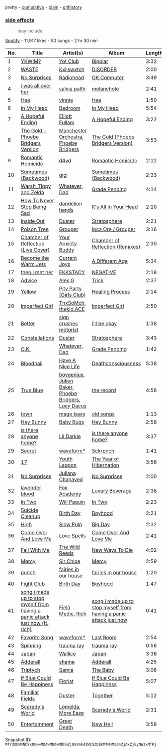 pretty - [cumulative](/playlists/cumulative/37i9dQZF1DXbBvGj4yKFAG.md) - [plain](/playlists/plain/37i9dQZF1DXbBvGj4yKFAG) - [githistory](https://github.githistory.xyz/mackorone/spotify-playlist-archive/blob/main/playlists/plain/37i9dQZF1DXbBvGj4yKFAG)

### [side effects](https://open.spotify.com/playlist/37i9dQZF1DXbBvGj4yKFAG)

> may include

[Spotify](https://open.spotify.com/user/spotify) - 11,917 likes - 50 songs - 2 hr 30 min

| No. | Title | Artist(s) | Album | Length |
|---|---|---|---|---|
| 1 | [YKWIM?](https://open.spotify.com/track/2vWBUC9djv6BtiGlmKiQaH) | [Yot Club](https://open.spotify.com/artist/6FugQjLquBF4JzATRN70bR) | [Bipolar](https://open.spotify.com/album/60jUlxAOAcsiQUEW0XLroT) | 3:32 |
| 2 | [WASTE](https://open.spotify.com/track/4NgherJDfCXWBZBYheM4jK) | [Kxllswxtch](https://open.spotify.com/artist/2VDZoCBGjxbHJbnzSX5nP6) | [DISORDER](https://open.spotify.com/album/3yKGB4IYu6MeLkhFJFn9eI) | 2:00 |
| 3 | [No Surprises](https://open.spotify.com/track/10nyNJ6zNy2YVYLrcwLccB) | [Radiohead](https://open.spotify.com/artist/4Z8W4fKeB5YxbusRsdQVPb) | [OK Computer](https://open.spotify.com/album/6dVIqQ8qmQ5GBnJ9shOYGE) | 3:49 |
| 4 | [i was all over her](https://open.spotify.com/track/7svpAkwc6xaSxlbZ7V7JiS) | [salvia palth](https://open.spotify.com/artist/0pg0Zm8FsGAYy5kdHuBnSo) | [melanchole](https://open.spotify.com/album/23KJrzHF1IBfjzpRgTtaJx) | 2:41 |
| 5 | [free](https://open.spotify.com/track/7bVTZawHTGmJo2dVJ6y65a) | [vinnie](https://open.spotify.com/artist/49gybyXyHSReIroJ8CpriJ) | [free](https://open.spotify.com/album/7hR2rKt5IBVMhecfhJqI9z) | 1:50 |
| 6 | [In My Head](https://open.spotify.com/track/5vwXQUwkpmnkJrfv69L6Mp) | [Bedroom](https://open.spotify.com/artist/7COP1HCvVq1cIpZcLQYoNe) | [In My Head](https://open.spotify.com/album/3okCOhHlfrEPaHZIIUo04l) | 5:54 |
| 7 | [A Hopeful Ending](https://open.spotify.com/track/6G3Rl9I1mqrok2EyPeQ0PX) | [Elliott Fullam](https://open.spotify.com/artist/2Qxud5LpPRMREqYpOX3DQw) | [A Hopeful Ending](https://open.spotify.com/album/6AO2WCT8r2bYtdralBbzsq) | 3:22 |
| 8 | [The Gold \- Phoebe Bridgers Version](https://open.spotify.com/track/7qcXUzPwoxSBFxjTbNrV0B) | [Manchester Orchestra](https://open.spotify.com/artist/5wFXmYsg3KFJ8BDsQudJ4f), [Phoebe Bridgers](https://open.spotify.com/artist/1r1uxoy19fzMxunt3ONAkG) | [The Gold \(Phoebe Bridgers Version\)](https://open.spotify.com/album/5pCfjopxazLdvmLae6My9w) | 3:53 |
| 9 | [Romantic Homicide](https://open.spotify.com/track/1xK59OXxi2TAAAbmZK0kBL) | [d4vd](https://open.spotify.com/artist/5y8tKLUfMvliMe8IKamR32) | [Romantic Homicide](https://open.spotify.com/album/4B3FsNFguOEJ4TWEsct83B) | 2:12 |
| 10 | [Sometimes \(Backwood\)](https://open.spotify.com/track/1ElGmhauttS9p7LwmHG9uM) | [gigi](https://open.spotify.com/artist/3FVGHhoCQxw0fmNhRMhmOT) | [Sometimes \(Backwood\)](https://open.spotify.com/album/3hdw3AH6dkRpONWlJnotZn) | 2:33 |
| 11 | [Warsh\_Tippy and Zelda](https://open.spotify.com/track/3R0jMlEvot7UYLeulRfl8E) | [Whatever, Dad](https://open.spotify.com/artist/1wMNhhG8VUhDGZ249MZBtn) | [Grade Pending](https://open.spotify.com/album/7yFYYhAYCZpZQV4bA3t7nP) | 4:14 |
| 12 | [How To Never Stop Being Sad](https://open.spotify.com/track/6ZLt6fyonW1xOGMBC9vJPJ) | [dandelion hands](https://open.spotify.com/artist/6mOWFF6HJ6krnIpW0CHLQm) | [It's All In Your Head](https://open.spotify.com/album/68WgULHIkX1dsZYsFPOWWR) | 2:10 |
| 13 | [Inside Out](https://open.spotify.com/track/6WlmEymaXKMRs3D2c4j6os) | [Duster](https://open.spotify.com/artist/5AyEXCtu3xnnsTGCo4RVZh) | [Stratosphere](https://open.spotify.com/album/2S3289mypNw2zP0OpFexMb) | 2:21 |
| 14 | [Poison Tree](https://open.spotify.com/track/6Q5uDNuuFYa8ToL3CCoHPC) | [Grouper](https://open.spotify.com/artist/31uyAcnY0kjjKKIQZMKX4i) | [Inca Ore / Grouper](https://open.spotify.com/album/2oztVYt7jDJBTysn00vM6E) | 3:16 |
| 15 | [Chamber of Reflection \(Live Cover\)](https://open.spotify.com/track/2wCbsLmmjendUDzsMGubP0) | [Your Anxiety Buddy](https://open.spotify.com/artist/6krQn0Lyb7Wj0Yz03Z2Ts0) | [Chamber of Reflection \(Remixes\)](https://open.spotify.com/album/4SmPOUhbSUydP4jg0KZNfT) | 2:30 |
| 16 | [Become the Warm Jets](https://open.spotify.com/track/7Ko1ZXgGku1hjFH7LIfD33) | [Current Joys](https://open.spotify.com/artist/0m5FakHKCQdA7UN0PIzMcL) | [A Different Age](https://open.spotify.com/album/7tZp8ZodRmNpf1DTcHfV61) | 5:34 |
| 17 | [then i met her](https://open.spotify.com/track/5sFIYKbII6QzRT57hCza5Z) | [EKKSTACY](https://open.spotify.com/artist/0ynzbXwyCzxicMKHBoOkSH) | [NEGATIVE](https://open.spotify.com/album/2momrvUqAMigmBoOOKuavE) | 2:18 |
| 18 | [Advice](https://open.spotify.com/track/2XwcKJW9Q0gaDIZzg0dKQt) | [Alex G](https://open.spotify.com/artist/6lcwlkAjBPSKnFBZjjZFJs) | [Trick](https://open.spotify.com/album/3mUhfkEikAJjuvSDC1NEE4) | 2:37 |
| 19 | [Yellow](https://open.spotify.com/track/36Owb6DDJbBFXi86x3X61z) | [Pity Party \(Girls Club\)](https://open.spotify.com/artist/5J3QKfJDFyjR3Q2qRcRaIU) | [Healing Process](https://open.spotify.com/album/7k3PdFJ8APzpSCwptwI9cT) | 2:14 |
| 20 | [Imperfect Girl](https://open.spotify.com/track/7Hya7qJ4sbLuuD7821TXEB) | [ThxSoMch](https://open.spotify.com/artist/4MvZhE1iuzttcoyepkpfdF), [thekid.ACE](https://open.spotify.com/artist/4GqTDpyDAWrxQ9bVCtWIDM) | [Imperfect Girl](https://open.spotify.com/album/6FeYrUiHiN0ltYFdjybWKf) | 2:50 |
| 21 | [Better](https://open.spotify.com/track/0Z94dtWElamDwU4NrcGoUR) | [sign crushes motorist](https://open.spotify.com/artist/02vrwnrNEeDRV96o9iPSYP) | [i'll be okay](https://open.spotify.com/album/3yLxcdaNKhpogNECAju75d) | 1:38 |
| 22 | [Constellations](https://open.spotify.com/track/1MXOWbSCEjoGwivtIMnlBV) | [Duster](https://open.spotify.com/artist/5AyEXCtu3xnnsTGCo4RVZh) | [Stratosphere](https://open.spotify.com/album/2S3289mypNw2zP0OpFexMb) | 3:43 |
| 23 | [O.K.](https://open.spotify.com/track/3079KgxQ0kntfz3qTunWq6) | [Whatever, Dad](https://open.spotify.com/artist/1wMNhhG8VUhDGZ249MZBtn) | [Grade Pending](https://open.spotify.com/album/7yFYYhAYCZpZQV4bA3t7nP) | 1:42 |
| 24 | [Bloodhail](https://open.spotify.com/track/5qZ4c1EBVWpmz1GBaks8Uq) | [Have A Nice Life](https://open.spotify.com/artist/0FRKTwQSToXpCxYMhyUzYY) | [Deathconsciousness](https://open.spotify.com/album/6MH3CAXp8AN8ELrbex18dM) | 5:38 |
| 25 | [True Blue](https://open.spotify.com/track/0q7lFwAB16sO7zgNdG4Wkl) | [boygenius](https://open.spotify.com/artist/1hLiboQ98IQWhpKeP9vRFw), [Julien Baker](https://open.spotify.com/artist/12zbUHbPHL5DGuJtiUfsip), [Phoebe Bridgers](https://open.spotify.com/artist/1r1uxoy19fzMxunt3ONAkG), [Lucy Dacus](https://open.spotify.com/artist/07D1Bjaof0NFlU32KXiqUP) | [the record](https://open.spotify.com/album/3ChFT9NdwI13XCF2Bs0aaq) | 4:56 |
| 26 | [town](https://open.spotify.com/track/2vQpuxsZ6vRzJBjGZZ4Qwm) | [mage tears](https://open.spotify.com/artist/49z5htqDa2p7kjejLAbanc) | [old songs](https://open.spotify.com/album/7K6xxToK8V4QO8dmjRnyWn) | 1:13 |
| 27 | [Hey Bunny](https://open.spotify.com/track/6dkPmbwmIHvDXVG67ADlOj) | [Baby Bugs](https://open.spotify.com/artist/3TBTcHpZ3aV1g8rk8i1zb5) | [Hey Bunny](https://open.spotify.com/album/4yIIE1mHGuQIA4kbTZo0H3) | 2:58 |
| 28 | [is there anyone home?](https://open.spotify.com/track/51tWaNW17bJvFoe8kpgwIe) | [Lil Darkie](https://open.spotify.com/artist/62F9BiUmjqeXbBztCwiX1U) | [is there anyone home?](https://open.spotify.com/album/47Ea7xLnKRXbn06XfhZXpK) | 3:37 |
| 29 | [Secret](https://open.spotify.com/track/3qPZlJAvV95TnC4kFgTvnA) | [waveform\*](https://open.spotify.com/artist/6g12mLVmai580Y6SQnGjcd) | [Sckrpnch](https://open.spotify.com/album/46PCqFYcWdnQgra1P6Y7oz) | 1:41 |
| 30 | [17](https://open.spotify.com/track/5UVBumEwdUnzvqxrXOYLFA) | [Youth Lagoon](https://open.spotify.com/artist/1Z2KInfSmPOzAIYyiaXeti) | [The Year of Hibernation](https://open.spotify.com/album/7jG32gfkuo10qarPgmWC7q) | 3:56 |
| 31 | [No Surprises](https://open.spotify.com/track/62aaJpv0hPmj7HMc21zKwW) | [Juliana Chahayed](https://open.spotify.com/artist/2qvGuhgaubJ02pfiKcJAdR) | [No Surprises](https://open.spotify.com/album/4Ff20g63ORgfY7NBeiv86V) | 2:00 |
| 32 | [lavender blood](https://open.spotify.com/track/4sXwt3StCVkgLyxxvgVXrq) | [Fox Academy](https://open.spotify.com/artist/0JqRJZzARcjmH60HwUenow) | [Luxury Beverage](https://open.spotify.com/album/0Yo59wt8j5LFakGmqm16Iu) | 2:38 |
| 33 | [In Two](https://open.spotify.com/track/44vJetDdcFOhZhgpk69P41) | [Will Paquin](https://open.spotify.com/artist/0oouuXi8tdasgUgk520Jy6) | [In Two](https://open.spotify.com/album/2SPXnZX9rok5Wom82V3Lqh) | 2:23 |
| 34 | [Suicide Cleanup](https://open.spotify.com/track/5ibob4IdqDLEBi176GswYc) | [Birth Day](https://open.spotify.com/artist/75UKUI7fd2RjNRgy8oaNdt) | [Boyhood](https://open.spotify.com/album/1ghe8W4YxdcimjnpguMQTr) | 2:21 |
| 35 | [High](https://open.spotify.com/track/3GaamyFHQYbQi1ykc4nV4o) | [Slow Pulp](https://open.spotify.com/artist/2JFTRDi5v7JtqoouVe1z5D) | [Big Day](https://open.spotify.com/album/40cS75mUmnhW7W4L1ZCBLj) | 2:32 |
| 36 | [Come Over And Love Me](https://open.spotify.com/track/6MvuLjhCLJYqeV2pgZb5Mo) | [Love Spells](https://open.spotify.com/artist/5iiqhuffUTPEOjAUDj19IW) | [Come Over And Love Me](https://open.spotify.com/album/7ippU8a375W82GKPSTk0nM) | 2:41 |
| 37 | [Fall With Me](https://open.spotify.com/track/5E1duMn3Gz5CtPeEF8Vty2) | [The Wild Reeds](https://open.spotify.com/artist/3Q9WLyqkHw04V6DDtvPWwH) | [New Ways To Die](https://open.spotify.com/album/3H01vIyYQn5cYiL1QeFIGA) | 4:02 |
| 38 | [Mercy](https://open.spotify.com/track/5vWAgdYgGN5WXzKvfNwx2E) | [Sir Chloe](https://open.spotify.com/artist/6rniTPs9zN26kYnkPdFl1U) | [Mercy](https://open.spotify.com/album/6bLQpivQqQcSn5ACBdliRP) | 2:59 |
| 39 | [punch](https://open.spotify.com/track/6WMIBMdrYL293siiQCxCGi) | [fairies in our house](https://open.spotify.com/artist/0MwasiNhS1Awj9dnl3slBM) | [fairies in our house](https://open.spotify.com/album/4WH48WH3mmbI3bVSESexmo) | 1:20 |
| 40 | [Fight Club](https://open.spotify.com/track/7EGFu3hR6VIubhJGr0fSl1) | [Birth Day](https://open.spotify.com/artist/75UKUI7fd2RjNRgy8oaNdt) | [Boyhood](https://open.spotify.com/album/1ghe8W4YxdcimjnpguMQTr) | 1:47 |
| 41 | [song i made up to stop myself from having a panic attack just now \(ft\. rich\)](https://open.spotify.com/track/0LTOpiPy2PahUkpMYLW3JL) | [Field Medic](https://open.spotify.com/artist/4wMfqR1EZagrSlYndItxGQ), [Rich](https://open.spotify.com/artist/4us6IzRDlOknDIdzAFe1uQ) | [song i made up to stop myself from having a panic attack just now](https://open.spotify.com/album/7ubczqQBG332NdZGDYdtu0) | 0:41 |
| 42 | [Favorite Song](https://open.spotify.com/track/5BqN9YxYxyXqrbS7FWpOWH) | [waveform\*](https://open.spotify.com/artist/6g12mLVmai580Y6SQnGjcd) | [Last Room](https://open.spotify.com/album/4tPzvYMdlRvpnMlXe8zAbz) | 2:54 |
| 43 | [Spinning](https://open.spotify.com/track/4ZtYV4eG1W40rWtyDy9SvA) | [trauma ray](https://open.spotify.com/artist/7mhFqGccO5U4pn90mix9S1) | [trauma ray](https://open.spotify.com/album/6DxOT2chpx586JqiRbqviT) | 0:56 |
| 44 | [Japan](https://open.spotify.com/track/6rY5RSURTuGXP6QEtHbU6k) | [Wallice](https://open.spotify.com/artist/6d6ts87Fxm1EdULf4CaLw4) | [Japan](https://open.spotify.com/album/0wV5WCUPa6puo3sGyitc6q) | 3:36 |
| 45 | [Adderall](https://open.spotify.com/track/2zJDq0UXhz3mUvmncn4GA1) | [shame](https://open.spotify.com/artist/4IeWU3NYBI9mISFVhzXG8f) | [Adderall](https://open.spotify.com/album/2RzQZs8tIVQEBEfAwagNm3) | 4:25 |
| 46 | [Triptych](https://open.spotify.com/track/5SYfajDZMuiromYotmMp3i) | [Samia](https://open.spotify.com/artist/1Uk1GyijF6fSfX4mWq5bfR) | [The Baby](https://open.spotify.com/album/7faAwJDTt9Y8kVAcSHy9Y6) | 3:06 |
| 47 | [If Blue Could Be Happiness](https://open.spotify.com/track/7ANZJD6wzlHplIIA7AjsUx) | [Florist](https://open.spotify.com/artist/0VIiIxTNLeJOPoMLabwNtr) | [If Blue Could Be Happiness](https://open.spotify.com/album/6Urg55LAGNL5QKM0bz8g2v) | 5:07 |
| 48 | [Familiar Fields](https://open.spotify.com/track/2JaUbapUFcKEly61vqlaRz) | [Duster](https://open.spotify.com/artist/5AyEXCtu3xnnsTGCo4RVZh) | [Together](https://open.spotify.com/album/428iId26KsW5U3fhyC7S3W) | 5:12 |
| 49 | [Scaredy's World](https://open.spotify.com/track/3XOOdbkx0q2rjUxAPziH8S) | [Lomelda](https://open.spotify.com/artist/6zcDLZ62JsbVM1nLrQMzi4), [More Eaze](https://open.spotify.com/artist/0noDJa3OSog9g1jqw5VygY) | [Scaredy's World](https://open.spotify.com/album/1IsvZYiU5FCpg4fDecerIX) | 2:31 |
| 50 | [Entertainment](https://open.spotify.com/track/3fzvBbbXUdkqNca8NJe8bb) | [Greet Death](https://open.spotify.com/artist/7CddNoU6nKEW7UpcIlJF9n) | [New Hell](https://open.spotify.com/album/5JBsSxsPoJgyccGXQTPja3) | 3:58 |

Snapshot ID: `MTY3ODM4NDYxOCwwMDAwMDAwMDhmZjQ0YmE4ZWI5ZDBkMTM4MzQ4ZjAxZjEyNWIxMTRj`
